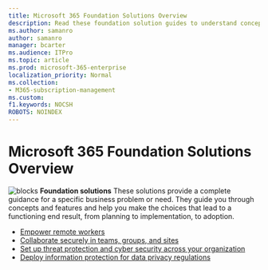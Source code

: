 ```yaml
---
title: Microsoft 365 Foundation Solutions Overview
description: Read these foundation solution guides to understand concepts and features and help you make the choices that lead to a functioning end result, from planning to implementation, to adoption.
ms.author: samanro
author: samanro
manager: bcarter
ms.audience: ITPro
ms.topic: article
ms.prod: microsoft-365-enterprise
localization_priority: Normal
ms.collection: 
- M365-subscription-management
ms.custom: 
f1.keywords: NOCSH
ROBOTS: NOINDEX
---
```


# Microsoft 365 Foundation Solutions Overview

![blocks](https://docs.microsoft.com/office/media/icons/blocks-blue.png) **Foundation solutions**  These solutions provide a complete guidance for a specific business problem or need. They guide you through concepts and features and help you make the choices that lead to a functioning end result, from planning to implementation, to adoption.

- [Empower remote workers](empower-people-to-work-remotely.md)
- [Collaborate securely in teams, groups, and sites](setup-secure-collaboration-with-teams.md)
- [Set up threat protection and cyber security across your organization](deploy-threat-protection.md)
- [Deploy information protection for data privacy regulations](information-protection-deploy.md)
